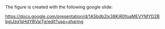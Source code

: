 The figure is created with the following google slide:

https://docs.google.com/presentation/d/1A5bdb2lx38KiR0foaMEVYMYD2BbglJzq1sHdYBVaiTg/edit?usp=sharing
